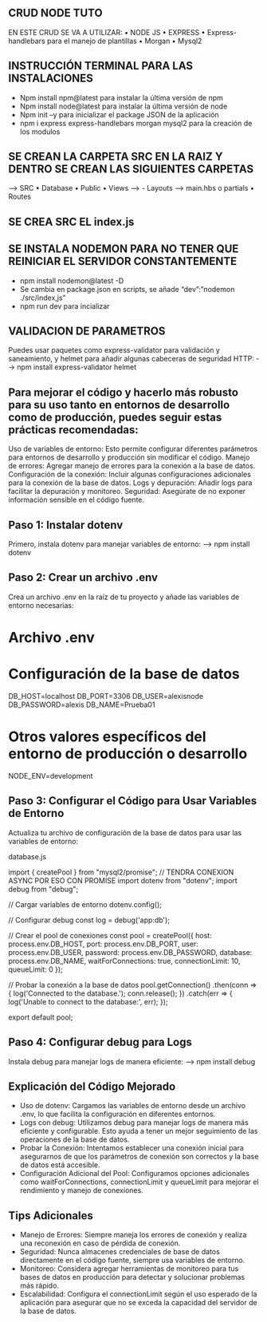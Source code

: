 ## CRUD NODE TUTO
EN ESTE CRUD SE VA A UTILIZAR:
•	NODE JS
•	EXPRESS 
•	Express-handlebars para el manejo de plantillas
•	Morgan
•	Mysql2
## INSTRUCCIÓN TERMINAL PARA LAS INSTALACIONES
*	Npm install npm@latest para instalar la última versión de npm
*	Npm install node@latest para instalar la última versión de node
*	Npm init –y para inicializar el package JSON de la aplicación
*	npm i express express-handlebars morgan mysql2 para la creación de los modulos
## SE CREAN LA CARPETA SRC EN LA RAIZ Y DENTRO SE CREAN LAS SIGUIENTES CARPETAS
-->	SRC
•	Database
•	Public
•	Views --> 
    -	 Layouts --> main.hbs
o	partials
•	Routes
## SE CREA SRC EL index.js

## SE INSTALA NODEMON PARA NO TENER QUE REINICIAR EL SERVIDOR CONSTANTEMENTE
*	npm install nodemon@latest -D
*	Se cambia en package.json en scripts, se añade “dev”:”nodemon ./src/index,js”
*	npm run dev para incializar 

## VALIDACION DE PARAMETROS
Puedes usar paquetes como express-validator para validación y saneamiento, y helmet para añadir algunas cabeceras de seguridad HTTP:
-->	npm install express-validator helmet


## Para mejorar el código y hacerlo más robusto para su uso tanto en entornos de desarrollo como de producción, puedes seguir estas prácticas recomendadas:

Uso de variables de entorno: Esto permite configurar diferentes parámetros para entornos de desarrollo y producción sin modificar el código.
Manejo de errores: Agregar manejo de errores para la conexión a la base de datos.
Configuración de la conexión: Incluir algunas configuraciones adicionales para la conexión de la base de datos.
Logs y depuración: Añadir logs para facilitar la depuración y monitoreo.
Seguridad: Asegúrate de no exponer información sensible en el código fuente.

## Paso 1: Instalar dotenv
Primero, instala dotenv para manejar variables de entorno:
--> npm install dotenv

## Paso 2: Crear un archivo .env
Crea un archivo .env en la raíz de tu proyecto y añade las variables de entorno necesarias:
# Archivo .env

# Configuración de la base de datos
DB_HOST=localhost
DB_PORT=3306
DB_USER=alexisnode
DB_PASSWORD=alexis
DB_NAME=Prueba01

# Otros valores específicos del entorno de producción o desarrollo
NODE_ENV=development

## Paso 3: Configurar el Código para Usar Variables de Entorno
Actualiza tu archivo de configuración de la base de datos para usar las variables de entorno:

database.js

import { createPool } from "mysql2/promise"; // TENDRA CONEXION ASYNC POR ESO CON PROMISE
import dotenv from "dotenv";
import debug from "debug";

// Cargar variables de entorno
dotenv.config();

// Configurar debug
const log = debug('app:db');

// Crear el pool de conexiones
const pool = createPool({
    host: process.env.DB_HOST,
    port: process.env.DB_PORT,
    user: process.env.DB_USER,
    password: process.env.DB_PASSWORD,
    database: process.env.DB_NAME,
    waitForConnections: true,
    connectionLimit: 10,
    queueLimit: 0
});

// Probar la conexión a la base de datos
pool.getConnection()
    .then(conn => {
        log('Connected to the database.');
        conn.release();
    })
    .catch(err => {
        log('Unable to connect to the database:', err);
    });

export default pool;

## Paso 4: Configurar debug para Logs
Instala debug para manejar logs de manera eficiente:
--> npm install debug



## Explicación del Código Mejorado
* Uso de dotenv: Cargamos las variables de entorno desde un archivo .env, lo que facilita la configuración en diferentes entornos.
* Logs con debug: Utilizamos debug para manejar logs de manera más eficiente y configurable. Esto ayuda a tener un mejor seguimiento de las operaciones de la base de datos.
* Probar la Conexión: Intentamos establecer una conexión inicial para asegurarnos de que los parámetros de conexión son correctos y la base de datos está accesible.
* Configuración Adicional del Pool: Configuramos opciones adicionales como waitForConnections, connectionLimit y queueLimit para mejorar el rendimiento y manejo de conexiones.


## Tips Adicionales
* Manejo de Errores: Siempre maneja los errores de conexión y realiza una reconexión en caso de pérdida de conexión.
* Seguridad: Nunca almacenes credenciales de base de datos directamente en el código fuente, siempre usa variables de entorno.
* Monitoreo: Considera agregar herramientas de monitoreo para tus bases de datos en producción para detectar y solucionar problemas más rápido.
* Escalabilidad: Configura el connectionLimit según el uso esperado de la aplicación para asegurar que no se exceda la capacidad del servidor de la base de datos.